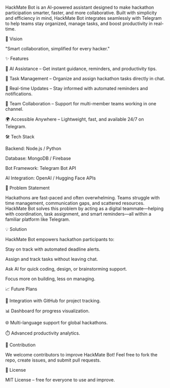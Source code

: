 HackMate Bot is an AI-powered assistant designed to make hackathon participation smarter, faster, and more collaborative. Built with simplicity and efficiency in mind, HackMate Bot integrates seamlessly with Telegram to help teams stay organized, manage tasks, and boost productivity in real-time.

🚀 Vision

"Smart collaboration, simplified for every hacker."

✨ Features

🤖 AI Assistance – Get instant guidance, reminders, and productivity tips.

📌 Task Management – Organize and assign hackathon tasks directly in chat.

📢 Real-time Updates – Stay informed with automated reminders and notifications.

👥 Team Collaboration – Support for multi-member teams working in one channel.

🌍 Accessible Anywhere – Lightweight, fast, and available 24/7 on Telegram.


🛠️ Tech Stack

Backend: Node.js / Python

Database: MongoDB / Firebase

Bot Framework: Telegram Bot API

AI Integration: OpenAI / Hugging Face APIs


🎯 Problem Statement

Hackathons are fast-paced and often overwhelming. Teams struggle with time management, communication gaps, and scattered resources. HackMate Bot solves this problem by acting as a digital teammate—helping with coordination, task assignment, and smart reminders—all within a familiar platform like Telegram.

💡 Solution

HackMate Bot empowers hackathon participants to:

Stay on track with automated deadline alerts.

Assign and track tasks without leaving chat.

Ask AI for quick coding, design, or brainstorming support.

Focus more on building, less on managing.


📈 Future Plans

🔗 Integration with GitHub for project tracking.

📊 Dashboard for progress visualization.

🌐 Multi-language support for global hackathons.

⏱️ Advanced productivity analytics.


🤝 Contribution

We welcome contributors to improve HackMate Bot! Feel free to fork the repo, create issues, and submit pull requests.

📜 License

MIT License – free for everyone to use and improve.
